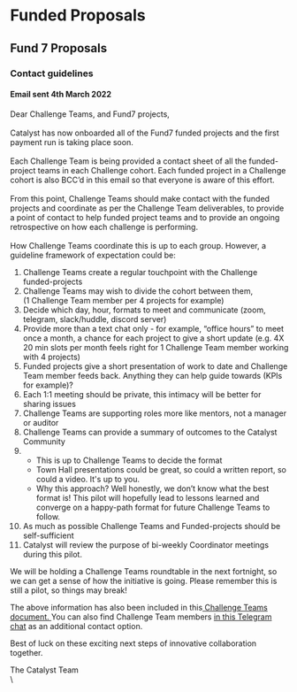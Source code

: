 # Funded Proposals

## Fund 7 Proposals

### Contact guidelines

#### Email sent 4th March 2022&#x20;

Dear Challenge Teams, and Fund7 projects,\
\
Catalyst has now onboarded all of the Fund7 funded projects and the first payment run is taking place soon. \
\
Each Challenge Team is being provided a contact sheet of all the funded-project teams in each Challenge cohort. Each funded project in a Challenge cohort is also BCC’d in this email so that everyone is aware of this effort.\
\
From this point, Challenge Teams should make contact with the funded projects and coordinate as per the Challenge Team deliverables, to provide a point of contact to help funded project teams and to provide an ongoing retrospective on how each challenge is performing. \
&#x20;\
How Challenge Teams coordinate this is up to each group. However, a guideline framework of expectation could be:&#x20;

1. Challenge Teams create a regular touchpoint with the Challenge funded-projects&#x20;
2. Challenge Teams may wish to divide the cohort between them,\
   (1 Challenge Team member per 4 projects for example)
3. Decide which day, hour, formats to meet and communicate (zoom, telegram, slack/huddle, discord server)&#x20;
4. Provide more than a text chat only - for example, “office hours” to meet once a month, a chance for each project to give a short update (e.g. 4X 20 min slots per month feels right for 1 Challenge Team member working with 4 projects)
5. Funded projects give a short presentation of work to date and Challenge Team member feeds back. Anything they can help guide towards (KPIs for example)?
6. Each 1:1 meeting should be private, this intimacy will be better for sharing issues &#x20;
7. Challenge Teams are supporting roles more like mentors, not a manager or auditor
8. Challenge Teams can provide a summary of outcomes to the Catalyst Community &#x20;
9.
   * This is up to Challenge Teams to decide the format &#x20;
   * Town Hall presentations could be great, so could a written report, so could a video. It's up to you.&#x20;
   * Why this approach? Well honestly, we don’t know what the best format is! This pilot will hopefully lead to lessons learned and converge on a happy-path format for future Challenge Teams to follow.&#x20;
10. As much as possible Challenge Teams and Funded-projects should be self-sufficient
11. Catalyst will review the purpose of bi-weekly Coordinator meetings during this pilot. &#x20;

We will be holding a Challenge Teams roundtable in the next fortnight, so we can get a sense of how the initiative is going. Please remember this is still a pilot, so things may break!&#x20;

&#x20;

The above information has also been included in this[ Challenge Teams document. ](https://iohk.us20.list-manage.com/track/click?u=26d3b656ecc43aa6f3063eaed\&id=a98dd17bcd\&e=4fd4da823e)You can also find Challenge Team members [in this Telegram chat](https://iohk.us20.list-manage.com/track/click?u=26d3b656ecc43aa6f3063eaed\&id=f3ae0d178e\&e=4fd4da823e) as an additional contact option.&#x20;

&#x20;

Best of luck on these exciting next steps of innovative collaboration together.

&#x20;

The Catalyst Team \
\
